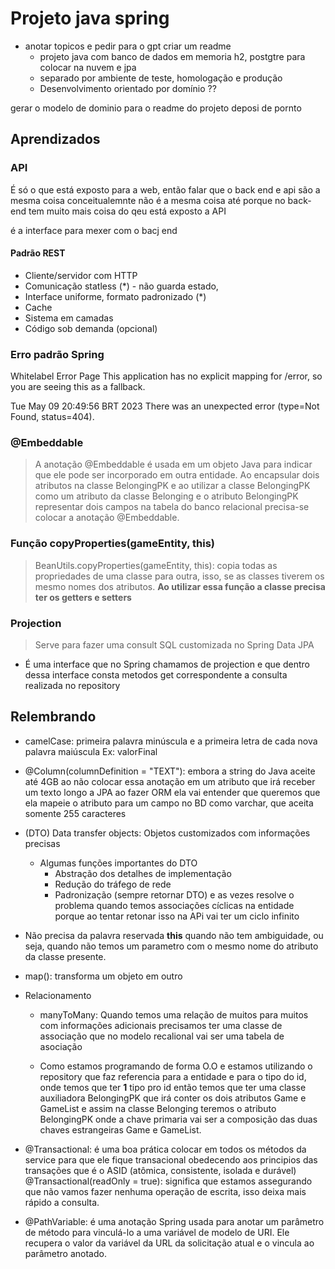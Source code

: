 # Projeto java spring

- anotar topicos e pedir para o gpt criar um readme
    - projeto java com banco de dados em memoria h2, postgtre para colocar na nuvem e jpa
    - separado por ambiente de teste, homologação e produção
    - Desenvolvimento orientado por domínio ??

gerar o modelo de dominio para o readme do projeto deposi de pornto

## Aprendizados

### API

É só o que está exposto para a web, então falar que o back end e api são a mesma coisa conceitualemnte
não é a mesma coisa até porque no back-end tem muito mais coisa do qeu está exposto a API

é a interface para mexer com o bacj end

#### Padrão REST

- Cliente/servidor com HTTP
- Comunicação statless (\*) - não guarda estado,
- Interface uniforme, formato padronizado (\*)
- Cache
- Sistema em camadas
- Código sob demanda (opcional)

### Erro padrão Spring

Whitelabel Error Page
This application has no explicit mapping for /error, so you are seeing this as a fallback.

Tue May 09 20:49:56 BRT 2023
There was an unexpected error (type=Not Found, status=404).

### @Embeddable

> A anotação @Embeddable é usada em um objeto Java para indicar que ele pode ser incorporado em outra entidade.
> Ao encapsular dois atributos na classe BelongingPK e ao utilizar a classe BelongingPK como um atributo da classe
> Belonging e o atributo BelongingPK representar dois campos na tabela do banco relacional precisa-se colocar a anotação
> @Embeddable.

### Função copyProperties(gameEntity, this)

> BeanUtils.copyProperties(gameEntity, this): copia todas as propriedades de uma classe para outra, isso, se as classes
> tiverem os mesmo nomes dos atributos.
**Ao utilizar essa função a classe precisa ter os getters e setters**

### Projection

> Serve para fazer uma consult SQL customizada no Spring Data JPA

- É uma interface que no Spring chamamos de projection e que dentro dessa interface consta metodos get correspondente a
  consulta realizada no repository

## Relembrando

- camelCase: primeira palavra minúscula e a primeira letra de cada nova palavra maiúscula
  Ex: valorFinal

- @Column(columnDefinition = "TEXT"): embora a string do Java aceite até 4GB ao não colocar essa anotação em um atributo
  que irá receber um texto longo a JPA ao fazer ORM ela vai entender que queremos que ela mapeie o atributo para um
  campo no BD como varchar, que aceita somente 255 caracteres

- (DTO) Data transfer objects: Objetos customizados com informações precisas
    - Algumas funções importantes do DTO
        - Abstração dos detalhes de implementação
        - Redução do tráfego de rede
        - Padronização (sempre retornar DTO) e as vezes resolve o problema quando temos
          associações cíclicas na entidade porque ao tentar retonar isso na APi vai ter um ciclo infinito

- Não precisa da palavra reservada **this** quando não tem ambiguidade, ou seja, quando não temos um parametro com o
  mesmo nome do atributo da classe presente.

- map(): transforma um objeto em outro

- Relacionamento
    - manyToMany: Quando temos uma relação de muitos para muitos com informações adicionais precisamos ter uma classe de
      associação que no modelo recalional vai ser uma tabela de asociação

    - Como estamos programando de forma O.O e estamos utilizando o repository que faz referencia para a entidade e para
      o tipo do id, onde temos que ter **1** tipo pro id
      então temos que ter uma classe auxiliadora BelongingPK que irá conter os dois atributos Game e GameList e assim na
      classe Belonging teremos o atributo BelongingPK onde a chave primaria vai ser a composição das duas chaves
      estrangeiras Game e GameList.

- @Transactional: é uma boa prática colocar em todos os métodos da service para que ele fique transacional obedecendo
  aos principios das transações que é o ASID (atômica, consistente, isolada e durável)
  @Transactional(readOnly = true): significa que estamos assegurando que não vamos fazer nenhuma operação de escrita,
  isso deixa mais rápido a consulta.

- @PathVariable: é uma anotação Spring usada para anotar um parâmetro de método para vinculá-lo a uma variável de modelo
  de URI. Ele recupera o valor da variável da URL da solicitação atual e o vincula ao parâmetro anotado.   